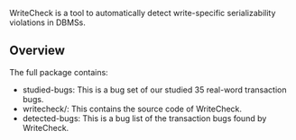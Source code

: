 WriteCheck is a tool to automatically detect write-specific serializability violations in DBMSs.

## Overview

The full package contains:

* studied-bugs: This is a bug set of our studied 35 real-word transaction bugs.
* writecheck/: This contains the source code of WriteCheck.
* detected-bugs: This is a bug list of the transaction bugs found by WriteCheck.